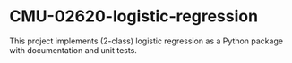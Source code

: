 # CMU-02620-logistic-regression

This project implements (2-class) logistic regression as a Python package with documentation and unit tests.